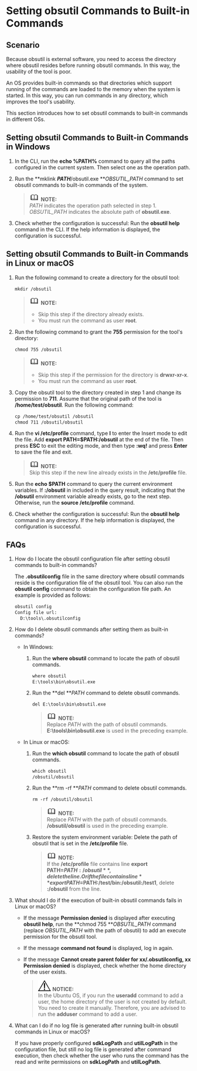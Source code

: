 # Setting obsutil Commands to Built-in Commands<a name="EN-US_TOPIC_0150341074"></a>

## Scenario<a name="section0564832202219"></a>

Because obsutil is external software, you need to access the directory where obsutil resides before running obsutil commands. In this way, the usability of the tool is poor.

An OS provides built-in commands so that directories which support running of the commands are loaded to the memory when the system is started. In this way, you can run commands in any directory, which improves the tool's usability.

This section introduces how to set obsutil commands to built-in commands in different OSs.

## Setting obsutil Commands to Built-in Commands in Windows<a name="section168751940102118"></a>

1.  In the CLI, run the  **echo %PATH%**  command to query all the paths configured in the current system. Then select one as the operation path.
2.  Run the  **mklink **_PATH_**/obsutil.exe **_OBSUTIL\_PATH_  command to set obsutil commands to built-in commands of the system.

    >![](public_sys-resources/icon-note.gif) **NOTE:**   
    >_PATH_  indicates the operation path selected in step 1.  _OBSUTIL\_PATH_  indicates the absolute path of  **obsutil.exe**.  

3.  Check whether the configuration is successful: Run the  **obsutil help**  command in the CLI. If the help information is displayed, the configuration is successful.

## Setting obsutil Commands to Built-in Commands in Linux or macOS<a name="section524910267228"></a>

1.  Run the following command to create a directory for the obsutil tool:

    ```
    mkdir /obsutil
    ```

    >![](public_sys-resources/icon-note.gif) **NOTE:**   
    >-   Skip this step if the directory already exists.  
    >-   You must run the command as user  **root**.  

2.  Run the following command to grant the  **755**  permission for the tool's directory:

    ```
    chmod 755 /obsutil
    ```

    >![](public_sys-resources/icon-note.gif) **NOTE:**   
    >-   Skip this step if the permission for the directory is  **drwxr-xr-x**.  
    >-   You must run the command as user  **root**.  

3.  Copy the obsutil tool to the directory created in step 1 and change its permission to  **711**. Assume that the original path of the tool is  **/home/test/obsutil**. Run the following command:

    ```
    cp /home/test/obsutil /obsutil
    chmod 711 /obsutil/obsutil
    ```

4.  Run the  **vi /etc/profile**  command, type  **I**  to enter the Insert mode to edit the file. Add  **export PATH=$PATH:/obsutil**  at the end of the file. Then press  **ESC**  to exit the editing mode, and then type  **:wq!**  and press  **Enter**  to save the file and exit.

    >![](public_sys-resources/icon-note.gif) **NOTE:**   
    >Skip this step if the new line already exists in the  **/etc/profile**  file.  

5.  Run the  **echo $PATH**  command to query the current environment variables. If  **:/obsutil**  in included in the query result, indicating that the  **/obsutil**  environment variable already exists, go to the next step. Otherwise, run the  **source /etc/profile**  command.
6.  Check whether the configuration is successful: Run the  **obsutil help**  command in any directory. If the help information is displayed, the configuration is successful.

## FAQs<a name="section14418131348"></a>

1.  How do I locate the obsutil configuration file after setting obsutil commands to built-in commands?

    The  **.obsutilconfig**  file in the same directory where obsutil commands reside is the configuration file of the obsutil tool. You can also run the  **obsutil config**  command to obtain the configuration file path. An example is provided as follows:

    ```
    obsutil config
    Config file url:
      D:\tools\.obsutilconfig
    ```

2.  How do I delete obsutil commands after setting them as built-in commands?
    -   In Windows:
        1.  Run the  **where obsutil**  command to locate the path of obsutil commands.

            ```
            where obsutil
            E:\tools\bin\obsutil.exe
            ```

        2.  Run the  **del **_PATH_  command to delete obsutil commands.

            ```
            del E:\tools\bin\obsutil.exe
            ```

            >![](public_sys-resources/icon-note.gif) **NOTE:**   
            >Replace  _PATH_  with the path of obsutil commands.  **E:\\tools\\bin\\obsutil.exe**  is used in the preceding example.  


    -   In Linux or macOS:
        1.  Run the  **which obsutil**  command to locate the path of obsutil commands.

            ```
            which obsutil
            /obsutil/obsutil
            ```

        2.  Run the  **rm -rf **_PATH_  command to delete obsutil commands.

            ```
            rm -rf /obsutil/obsutil
            ```

            >![](public_sys-resources/icon-note.gif) **NOTE:**   
            >Replace  _PATH_  with the path of obsutil commands.  **/obsutil/obsutil**  is used in the preceding example.  

        3.  Restore the system environment variable: Delete the path of obsutil that is set in the  **/etc/profile**  file.

            >![](public_sys-resources/icon-note.gif) **NOTE:**   
            >If the  **/etc/profile**  file contains line  **export PATH=$PATH:/obsutil**, delete the line. Or if the file contains line  **export PATH=$PATH:/test/bin:/obsutil:/test1**, delete  **:/obsutil**  from the line.  


3.  What should I do if the execution of built-in obsutil commands fails in Linux or macOS?
    -   If the message  **Permission denied**  is displayed after executing  **obsutil help**, run the  **chmod 755 **_OBSUTIL\_PATH_  command \(replace  _OBSUTIL\_PATH_  with the path of obsutil\) to add an execute permission for the obsutil tool.
    -   If the message  **command not found**  is displayed, log in again.
    -   If the message  **Cannot create parent folder for xx/.obsutilconfig, xx Permission denied**  is displayed, check whether the home directory of the user exists.

        >![](public_sys-resources/icon-notice.gif) **NOTICE:**   
        >In the Ubuntu OS, if you run the  **useradd**  command to add a user, the home directory of the user is not created by default. You need to create it manually. Therefore, you are advised to run the  **adduser**  command to add a user.  


4.  What can I do if no log file is generated after running built-in obsutil commands in Linux or macOS?

    If you have properly configured  **sdkLogPath**  and  **utilLogPath**  in the configuration file, but still no log file is generated after command execution, then check whether the user who runs the command has the read and write permissions on  **sdkLogPath**  and  **utilLogPath**.


